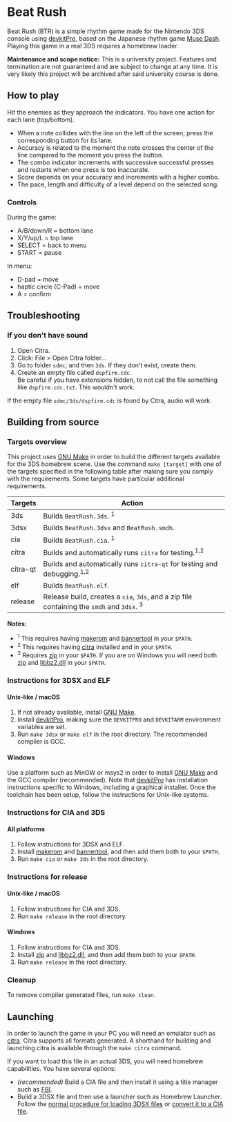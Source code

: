 # Beat Rush
Beat Rush (BTR) is a simple rhythm game made for the Nintendo 3DS console using [devkitPro], based on the Japanese rhythm game [Muse Dash](https://ja.wikipedia.org/wiki/Muse_Dash).
Playing this game in a real 3DS requires a homebrew loader.

**Maintenance and scope notice:**
This is a university project. Features and termination are not guaranteed and are subject to change at any time. 
It is very likely this project will be archived after said university course is done.

## How to play
Hit the enemies as they approach the indicators. You have one action for each lane (top/bottom).

- When a note collides with the line on the left of the screen, press the corresponding button for its lane.
- Accuracy is related to the moment the note crosses the center of the line compared to the moment you press the button.
- The combo indicator increments with successive successful presses and restarts when one press is too inaccurate.
- Score depends on your accuracy and increments with a higher combo.
- The pace, length and difficulty of a level depend on the selected song.

### Controls
During the game:
- A/B/down/R = bottom lane
- X/Y/up/L = top lane
- SELECT = back to menu
- START = pause
    
In menu:
- D-pad = move
- haptic circle (C-Pad) = move
- A = confirm

## Troubleshooting

### If you don't have sound
1. Open Citra.
2. Click: File > Open Citra folder...
3. Go to folder `sdmc`, and then `3ds`. If they don't exist, create them.
4. Create an empty file called `dspfirm.cdc`.    
	Be careful if you have extensions hidden, to not call the file something like `dspfirm.cdc.txt`. This wouldn't work.
    
If the empty file `sdmc/3ds/dspfirm.cdc` is found by Citra, audio will work.

## Building from source
### Targets overview
This project uses [GNU Make] in order to build the different targets available for the 3DS homebrew scene. Use the command `make [target]` with one of the targets specified in the following table after making sure you comply with the requirements. Some targets have particular additional requirements.

| Targets     | Action                                                                                    |
| ------------| ----------------------------------------------------------------------------------------- |
| 3ds         | Builds `BeatRush.3ds`. <sup>1</sup>
| 3dsx        | Builds `BeatRush.3dsx` and `BeatRush.smdh`.
| cia         | Builds `BeatRush.cia`. <sup>1</sup>
| citra       | Builds and automatically runs `citra` for testing.<sup>1,2</sup>
| citra-qt    | Builds and automatically runs `citra-qt` for testing and debugging.<sup>1,2</sup>
| elf         | Builds `BeatRush.elf`.
| release     | Release build, creates a `cia`, `3ds`, and a zip file containing the `smdh` and `3dsx`. <sup>3</sup>

**Notes:** 
* <sup>1</sup> This requires having [makerom] and [bannertool] in your `$PATH`.
* <sup>2</sup> This requires having [citra] installed and in your `$PATH`.
* <sup>3</sup> Requires [zip] in your `$PATH`. If you are on Windows you will need both [zip] and [libbz2.dll] in your `$PATH`.

### Instructions for 3DSX and ELF
#### Unix-like / macOS
1. If not already available, install [GNU Make].
2. Install [devkitPro], making sure the `DEVKITPRO` and `DEVKITARM` environment variables are set.
3. Run `make 3dsx` or `make elf` in the root directory. The recommended compiler is GCC.

#### Windows
Use a platform such as MinGW or msys2 in order to install [GNU Make] and the GCC compiler (recommended). Note that [devkitPro]
has installation instructions specific to Windows, including a graphical installer.
Once the toolchain has been setup, follow the instructions for Unix-like systems.

### Instructions for CIA and 3DS
#### All platforms
1. Follow instructions for 3DSX and ELF.
2. Install [makerom] and [bannertool], and then add them both to your `$PATH`.
3. Run `make cia` or `make 3ds` in the root directory.

### Instructions for release
#### Unix-like / macOS
1. Follow instructions for CIA and 3DS.
2. Run `make release` in the root directory.

#### Windows
1. Follow instructions for CIA and 3DS.
2. Install [zip] and [libbz2.dll], and then add them both to your `$PATH`.
3. Run `make release` in the root directory.


### Cleanup
To remove compiler generated files, run `make clean`.

## Launching
In order to launch the game in your PC you will need an emulator such as [citra]. Citra supports all formats generated. A shorthand for building and launching citra is available through the `make citra` command.

If you want to load this file in an actual 3DS, you will need homebrew capabilities. You have several options:
- *(recommended)* Build a CIA file and then install it using a title manager such as [FBI].
- Build a 3DSX file and then use a launcher such as Homebrew Launcher. Follow the [normal procedure for loading 3DSX files](https://www.cfwaifu.com/3ds-install-games-homebrew/)
or [convert it to a CIA file](https://www.cfwaifu.com/3ds-to-cia/).

[devkitPro]: <https://devkitpro.org/>
[citro2d]: <https://citro2d.devkitpro.org/>
[GNU Make]: <https://www.gnu.org/software/make/>
[citra]: <https://citra-emu.org/download/>
[makerom]: <https://github.com/profi200/Project_CTR>
[bannertool]: <https://github.com/Steveice10/buildtools>
[zip]: <http://downloads.sourceforge.net/gnuwin32/zip-3.0-bin.zip>
[libbz2.dll]: <http://downloads.sourceforge.net/gnuwin32/zip-3.0-dep.zip>
[FBI]: <https://github.com/Steveice10/FBI>

